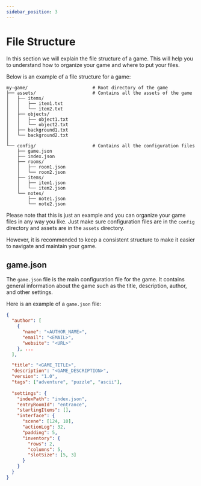 ```yaml
---
sidebar_position: 3
---
```

# File Structure

In this section we will explain the file structure of a game. This will help you to understand how to organize your game and where to put your files.

Below is an example of a file structure for a game:

```plaintext
my-game/                        # Root directory of the game
├── assets/                     # Contains all the assets of the game
│   ├── items/
│   │   ├── item1.txt
│   │   └── item2.txt
│   ├── objects/
│   │   ├── object1.txt
│   │   └── object2.txt
│   ├── background1.txt
│   └── background2.txt
│
└── config/                     # Contains all the configuration files
    ├── game.json
    ├── index.json
    ├── rooms/
    │   ├── room1.json
    │   └── room2.json
    ├── items/
    │   ├── item1.json
    │   └── item2.json
    └── notes/
        ├── note1.json
        └── note2.json
```

Please note that this is just an example and you can organize your game files in any way you like. Just make sure configuration files are in the `config` directory and assets are in the `assets` directory.

However, it is recommended to keep a consistent structure to make it easier to navigate and maintain your game.

## game.json

The `game.json` file is the main configuration file for the game. It contains general information about the game such as the title, description, author, and other settings.

Here is an example of a `game.json` file:

```json
{
  "author": [
    {
      "name": "<AUTHOR_NAME>",
      "email": "<EMAIL>",
      "website": "<URL>"
    }, ...
  ],

  "title": "<GAME_TITLE>",
  "description": "<GAME_DESCRIPTION>",
  "version": "1.0",
  "tags": ["adventure", "puzzle", "ascii"],
  
  "settings": {
    "indexPath": "index.json",
    "entryRoomId": "entrance",
    "startingItems": [],
    "interface": {
      "scene": [124, 10],
      "actionLog": 32,
      "padding": 5,
      "inventory": {
        "rows": 2,
        "columns": 5,
        "slotSize": [5, 3]
      }
    }
  }
}
```
